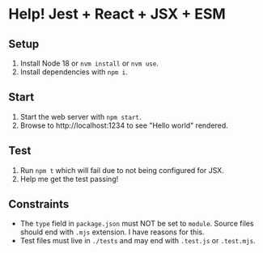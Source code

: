 # Help! Jest + React + JSX + ESM

## Setup

1. Install Node 18 or `nvm install` or `nvm use`.
2. Install dependencies with `npm i`.

## Start

1. Start the web server with `npm start`.
2. Browse to http://localhost:1234 to see "Hello world" rendered.

## Test

1. Run `npm t` which will fail due to not being configured for JSX.
2. Help me get the test passing!

## Constraints

- The `type` field in `package.json` must NOT be set to `module`. Source files should end with `.mjs` extension. I have reasons for this.
- Test files must live in `./tests` and may end with `.test.js` or `.test.mjs`.
